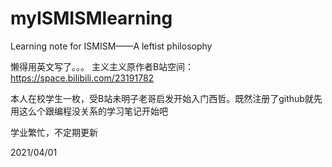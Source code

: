 # myISMISMlearning
Learning note for ISMISM——A leftist philosophy

懒得用英文写了。。。
主义主义原作者B站空间：https://space.bilibili.com/23191782

本人在校学生一枚，受B站未明子老哥启发开始入门西哲。既然注册了github就先用这么个跟编程没关系的学习笔记开始吧

学业繁忙，不定期更新

2021/04/01

